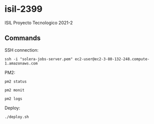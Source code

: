 # isil-2399
ISIL Proyecto Tecnologico 2021-2

## Commands

SSH connection:
```
ssh -i "solera-jobs-server.pem" ec2-user@ec2-3-80-132-248.compute-1.amazonaws.com
```

PM2:
```
pm2 status
```

```
pm2 monit
```

```
pm2 logs
```

Deploy:
```
./deploy.sh
```